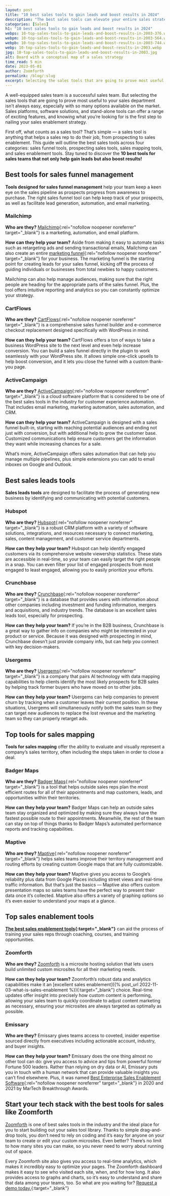 ```yaml
---
layout: post
title: "10 best sales tools to gain leads and boost results in 2024"
description: "The best sales tools can elevate your entire sales strategy to the next level while maximizing the efforts of your sales teams but which are the best ones?"
categories: [Sales]
h1: "10 best sales tools to gain leads and boost results in 2024"
webps: 10-top-sales-tools-to-gain-leads-and-boost-results-in-2003-376.webp
webpm: 10-top-sales-tools-to-gain-leads-and-boost-results-in-2003-564.webp
webpb: 10-top-sales-tools-to-gain-leads-and-boost-results-in-2003-744.webp
webp: 10-top-sales-tools-to-gain-leads-and-boost-results-in-2003.webp
jpg: 10-top-sales-tools-to-gain-leads-and-boost-results-in-2003.jpg
alt: Board with a conceptual map of a sales strategy
time_read: 5 min
date: 2023-05-01
author: Zoomforth
permalink: /blog/:slug
excerpt: Selecting the sales tools that are going to prove most useful to your sales department isn’t always easy, especially with so many options available on the market.
---
```

A well-equipped sales team is a successful sales team. But selecting the sales tools that are going to prove most useful to your sales department isn’t always easy, especially with so many options available on the market. Sales platforms, software solutions, and stand-alone tools can offer a range of exciting features, and knowing what you’re looking for is the first step to nailing your sales enablement strategy.

First off, what counts as a sales tool? That’s simple — a sales tool is anything that helps a sales rep to do their job, from prospecting to sales enablement. This guide will outline the best sales tools across four categories: sales funnel tools, prospecting sales tools, sales mapping tools, and sales enablement tools. Stay tuned to discover the **10 best tools for sales teams that not only help gain leads but also boost results!**

## Best tools for sales funnel management

**Tools designed for sales funnel management** help your team keep a keen eye on the sales pipeline as prospects progress from awareness to purchase. The right sales funnel tool can help keep track of your prospects, as well as facilitate lead generation, automation, and email marketing.

### Mailchimp

**Who are they?** [Mailchimp](https://mailchimp.com/){:rel="nofollow noopener noreferrer" target="_blank"} is a marketing, automation, and email platform.

**How can they help your team?** Aside from making it easy to automate tasks such as retargeting ads and sending transactional emails, Mailchimp can also create an entire [marketing funnel](https://mailchimp.com/resources/marketing-funnel/){:rel="nofollow noopener noreferrer" target="_blank"} for your business. The marketing funnel is the starting point for creating leads for your sales funnel, kicking off the process of guiding individuals or businesses from total newbies to happy customers.

Mailchimp can also help manage audiences, making sure that the right people are heading for the appropriate parts of the sales funnel. Plus, the tool offers intuitive reporting and analytics so you can constantly optimize your strategy.

### CartFlows

**Who are they?** [CartFlows](https://cartflows.com/){:rel="nofollow noopener noreferrer" target="_blank"} is a comprehensive sales funnel builder and e-commerce checkout replacement designed specifically with WordPress in mind.

**How can they help your team?** CartFlows offers a ton of ways to take a business WordPress site to the next level and even help increase conversion. You can build a sales funnel directly in the plugin to work seamlessly with your WordPress site. It allows simple one-click upsells to help boost conversion, and it lets you close the funnel with a custom thank-you page.

### ActiveCampaign

**Who are they?** [ActiveCampaign](https://www.activecampaign.com/){:rel="nofollow noopener noreferrer" target="_blank"} is a cloud software platform that is considered to be one of the best sales tools in the industry for customer experience automation. That includes email marketing, marketing automation, sales automation, and CRM.

**How can they help your team?** ActiveCampaign is designed with a sales funnel built-in, starting with reaching potential audiences and ending not just with conversion, but with additional help to grow the customer base. Customized communications help ensure customers get the information they want while increasing chances for a sale.

What’s more, ActiveCampaign offers sales automation that can help you manage multiple pipelines, plus simple extensions you can add to email inboxes on Google and Outlook.

## Best sales leads tools

**Sales leads tools** are designed to facilitate the process of generating new business by identifying and communicating with potential customers.

### Hubspot

**Who are they?** [Hubspot](https://www.hubspot.com/){:rel="nofollow noopener noreferrer" target="_blank"} is a robust CRM platform with a variety of software solutions, integrations, and resources necessary to connect marketing, sales, content management, and customer service departments.

**How can they help your team?** Hubspot can help identify engaged customers via its comprehensive website viewership statistics. These stats are accessible in real-time, so your team can easily target the right people in a snap. You can even filter your list of engaged prospects from most engaged to least engaged, allowing you to easily prioritize your efforts.

### Crunchbase

**Who are they?** [Crunchbase](https://www.crunchbase.com/){:rel="nofollow noopener noreferrer" target="_blank"} is a database that provides users with information about other companies including investment and funding information, mergers and acquisitions, and industry trends. The database is an excellent sales leads tool, especially for prospecting.

**How can they help your team?** If you’re in the B2B business, Crunchbase is a great way to gather info on companies who might be interested in your product or service. Because it was designed with prospecting in mind, Crunchbase doesn’t just provide company info, but can help you connect with key decision-makers.

### Usergems

**Who are they?** [Usergems](https://www.usergems.com/){:rel="nofollow noopener noreferrer" target="_blank"} is a company that pairs AI technology with data mapping capabilities to help clients identify the most likely prospects for B2B sales by helping track former buyers who have moved on to other jobs.

**How can they help your team?** Usergems can help companies to prevent churn by tracking when a customer leaves their current position. In these situations, Usergems will simultaneously notify both the sales team so they can target new audiences to replace the lost revenue and the marketing team so they can properly retarget ads.

## Top tools for sales mapping

**Tools for sales mapping** offer the ability to evaluate and visually represent a company’s sales territory, often including the steps taken in order to close a deal.

### Badger Maps

**Who are they?** [Badger Maps](https://www.badgermapping.com/){:rel="nofollow noopener noreferrer" target="_blank"} is a tool that helps outside sales reps plan the most efficient routes for all of their appointments and map customers, leads, and opportunities within their territories.

**How can they help your team?** Badger Maps can help an outside sales team stay organized and optimized by making sure they always have the fastest possible route to their appointments. Meanwhile, the rest of the team can stay on top of things thanks to Badger Maps’s automated performance reports and tracking capabilities.

### Maptive

**Who are they?** [Maptive](https://www.maptive.com/){:rel="nofollow noopener noreferrer" target="_blank"} helps sales teams improve their territory management and routing efforts by creating custom Google maps that are fully customizable.

**How can they help your team?** Maptive gives you access to Google’s reliability plus data from Google Places including street views and real-time traffic information. But that’s just the basics — Maptive also offers custom presentation maps so sales teams have the perfect way to present their data once it’s collected. Maptive also offers a variety of graphing options so it’s even easier to understand your maps at a glance.

## Top sales enablement tools

**[The best sales enablement tools]({{'blog/the-best-sales-enablement-tools-every-business-should-have-in-2023'|relative_url}}){:target="_blank"}** can aid the process of training your sales reps through coaching, courses, and training opportunities.

### Zoomforth

**Who are they?** [Zoomforth](/) is a microsite hosting solution that lets users build unlimited custom microsites for all their marketing needs.

**How can they help your team?** Zoomforth’s robust data and analytics capabilities make it an [excellent sales enablement]({% post_url 2022-11-03-what-is-sales-enablement %}){:target="_blank"} choice. Real-time updates offer insight into precisely how custom content is performing, allowing your sales team to quickly coordinate to adjust content marketing as necessary, ensuring your microsites are always targeted as optimally as possible.

### Emissary

**Who are they?** Emissary gives teams access to coveted, insider expertise sourced directly from executives including actionable account, industry, and buyer insights.

**How can they help your team?** Emissary does the one thing almost no other tool can do: give you access to advice and tips from powerful former Fortune 500 leaders. Rather than relying on dry data or AI, Emissary puts you in touch with a human network that can provide valuable insights you can’t find elsewhere. Plus, it was named [Best Enterprise Sales Enablement Software](https://www.prnewswire.com/news-releases/emissary-named-best-enterprise-sales-enablement-software-for-second-consecutive-year-in-annual-martech-breakthrough-awards-program-301350310.html){:rel="nofollow noopener noreferrer" target="_blank"} in 2020 and 2021 by MarTech Breakthrough Awards.

## Start your tech stack with the best tools for sales like Zoomforth

[Zoomforth]({{site.baseurl}}) is one of best sales tools in the industry and the ideal place for you to start building out your sales tool library. Thanks to simple drag-and-drop tools, you don’t need to rely on coding and it’s easy for anyone on your team to create or edit your custom microsites. Even better? There’s no limit to how many sites you can make, so you never need to worry about running out of space.

Every Zoomforth site also gives you access to real-time analytics, which makes it incredibly easy to optimize your pages. The Zoomforth dashboard makes it easy to see who visited each site, when, and for how long. It also provides access to graphs and charts, so it’s easy to understand and share that data among your teams, too. So what are you waiting for? [Request a demo today.]({{'request-demo'|relative_url}}){:target="_blank"}
